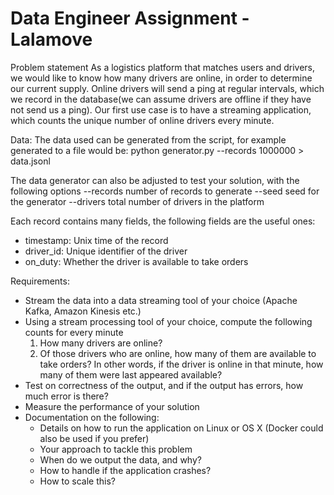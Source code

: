 # Data Engineer Assignment - Lalamove

Problem statement
As a logistics platform that matches users and drivers, we would like to know how many drivers are online, in order to determine our current supply. Online drivers will send a ping at regular intervals, which we record in the database(we can assume drivers are offline if they have not send us a ping). Our first use case is to have a streaming application, which counts the unique number of online drivers every minute.

Data:
The data used can be generated from the script, for example generated to a file would be:
python generator.py --records 1000000 > data.jsonl

The data generator can also be adjusted to test your solution, with the following options
--records number of records to generate
--seed seed for the generator
--drivers total number of drivers in the platform  

Each record contains many fields, the following fields are the useful ones:
- timestamp: Unix time of the record
- driver_id: Unique identifier of the driver
- on_duty: Whether the driver is available to take orders

Requirements:
- Stream the data into a data streaming tool of your choice (Apache Kafka, Amazon Kinesis etc.)
- Using a stream processing tool of your choice, compute the following counts for every minute
    1. How many drivers are online?
    2. Of those drivers who are online, how many of them are available to take orders? In other words, if the driver is online in that minute, how many of them were last appeared available?
- Test on correctness of the output, and if the output has errors, how much error is there?
- Measure the performance of your solution
- Documentation on the following:
    - Details on how to run the application on Linux or OS X (Docker could also be used if you prefer)
    - Your approach to tackle this problem
    - When do we output the data, and why?
    - How to handle if the application crashes?
    - How to scale this?
